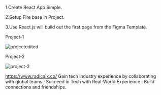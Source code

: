 
 1.Create React App Simple.
 
 2.Setup Fire base in Project.
 
 3.Use React.js will build out the first page from the Figma Template.
 
 Project-1
 
 ![projectedited](https://user-images.githubusercontent.com/116291339/202137677-8aebabf4-16c4-4d0a-8f10-2629c65bfbe5.jpg)
 
 Project-2
 

 
 ![project-2](https://user-images.githubusercontent.com/116291339/202138623-8fc1de6f-f184-4c41-af74-c439d4ca03ae.jpg)

 
 
 
 


 
 
 https://www.radicalx.co/
 Gain tech industry experience by collaborating with global teams · 
 Succeed in Tech with Real-World Experience ·
 Build connections and friendships. 
